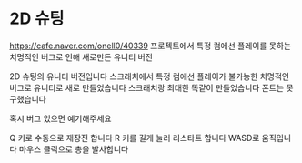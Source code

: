 # 2D 슈팅
https://cafe.naver.com/onell0/40339 프로젝트에서 특정 컴에선 플레이를 못하는 치명적인 버그로 인해 새로만든 유니티 버전

2D 슈팅의 유니티 버전입니다
스크래치에서 특정 컴에선 플레이가 불가능한 치명적인 버그로
유니티로 새로 만들었습니다
스크래치랑 최대한 똑같이 만들었습니다
폰트는 못 구했습니다

혹시 버그 있으면 예기해주세요

Q 키로 수동으로 재장전 합니다
R 키를 길게 눌러 리스타트 합니다
WASD로 움직입니다
마우스 클릭으로 총을 발사합니다
